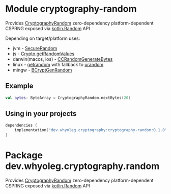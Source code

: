 # Module cryptography-random

Provides [CryptographyRandom][CryptographyRandom] zero-dependency platform-dependent CSPRNG exposed via [kotlin.Random][kotlin.Random] API

Depending on target/platform uses:

* jvm - [SecureRandom](https://docs.oracle.com/javase/8/docs/api/java/security/SecureRandom.html)
* js - [Crypto.getRandomValues](https://developer.mozilla.org/en-US/docs/Web/API/Crypto/getRandomValues)
* darwin(macos, ios) -
  [CCRandomGenerateBytes](https://opensource.apple.com/source/CommonCrypto/CommonCrypto-60074/include/CommonRandom.h.auto.html)
* linux - [getrandom](https://man7.org/linux/man-pages/man2/getrandom.2.html) with fallback
  to [urandom](https://en.wikipedia.org/wiki//dev/random)
* mingw - [BCryptGenRandom](https://learn.microsoft.com/en-us/windows/win32/api/bcrypt/nf-bcrypt-bcryptgenrandom)

## Example

```kotlin
val bytes: ByteArray = CryptographyRandom.nextBytes(20)
```

## Using in your projects

```kotlin
dependencies {
    implementation("dev.whyoleg.cryptography:cryptography-random:0.1.0")
}
```

[kotlin.Random]: https://kotlinlang.org/api/latest/jvm/stdlib/kotlin.random/-random/

[CryptographyRandom]: https://whyoleg.github.io/cryptography-kotlin/api/cryptography-random/dev.whyoleg.cryptography.random/-cryptography-random/index.html

# Package dev.whyoleg.cryptography.random

Provides [CryptographyRandom][CryptographyRandom] zero-dependency platform-dependent CSPRNG exposed via [kotlin.Random][kotlin.Random] API

[kotlin.Random]: https://kotlinlang.org/api/latest/jvm/stdlib/kotlin.random/-random/

[CryptographyRandom]: https://whyoleg.github.io/cryptography-kotlin/api/cryptography-random/dev.whyoleg.cryptography.random/-cryptography-random/index.html
